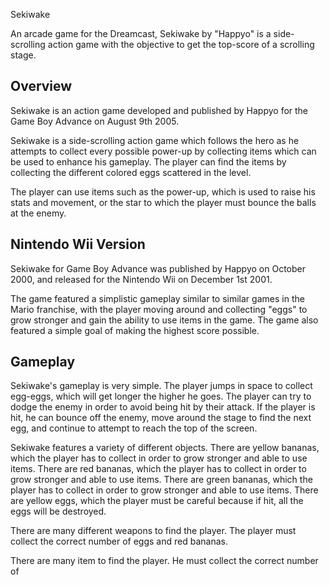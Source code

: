 Sekiwake

An arcade game for the Dreamcast, Sekiwake by "Happyo" is a side-scrolling action game with the objective to get the top-score of a scrolling stage.

## Overview

Sekiwake is an action game developed and published by Happyo for the Game Boy Advance on August 9th 2005.

Sekiwake is a side-scrolling action game which follows the hero as he attempts to collect every possible power-up by collecting items which can be used to enhance his gameplay. The player can find the items by collecting the different colored eggs scattered in the level.

The player can use items such as the power-up, which is used to raise his stats and movement, or the star to which the player must bounce the balls at the enemy.

## Nintendo Wii Version

Sekiwake for Game Boy Advance was published by Happyo on October 2000, and released for the Nintendo Wii on December 1st 2001.

The game featured a simplistic gameplay similar to similar games in the Mario franchise, with the player moving around and collecting "eggs" to grow stronger and gain the ability to use items in the game. The game also featured a simple goal of making the highest score possible.

## Gameplay

Sekiwake's gameplay is very simple. The player jumps in space to collect egg-eggs, which will get longer the higher he goes. The player can try to dodge the enemy in order to avoid being hit by their attack. If the player is hit, he can bounce off the enemy, move around the stage to find the next egg, and continue to attempt to reach the top of the screen.

Sekiwake features a variety of different objects. There are yellow bananas, which the player has to collect in order to grow stronger and able to use items. There are red bananas, which the player has to collect in order to grow stronger and able to use items. There are green bananas, which the player has to collect in order to grow stronger and able to use items. There are yellow eggs, which the player must be careful because if hit, all the eggs will be destroyed.

There are many different weapons to find the player. The player must collect the correct number of eggs and red bananas.

There are many item to find the player. He must collect the correct number of